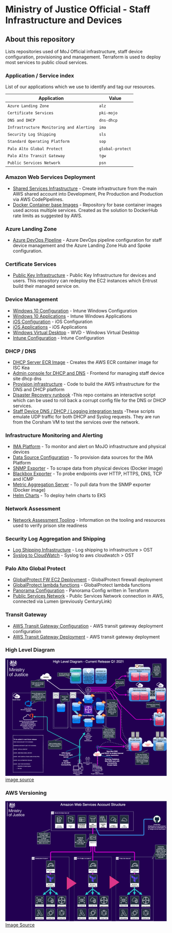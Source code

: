 # Ministry of Justice Official - Staff Infrastructure and Devices

## About this repository

Lists repositories used of MoJ Official infrastructure, staff device configuration, provisioning and management. Terraform is used to deploy most services to public cloud services.

### Application / Service index

List of our applications which we use to identify and tag our resources.

| Application           | Value                                                     |
| --------------- | --------------------------------------------------------- |
| `Azure Landing Zone` | `alz`                                               |
| `Certificate Services`   | `pki-mojo`                                        |
| `DNS and DHCP` | `dns-dhcp`                                         |
| `Infrastructure Monitoring and Alerting`         | `ima` |
| `Security Log Shipping`         | `sls` |
| `Standard Operating Platform`         | `sop` |
| `Palo Alto Global Protect`         | `global-protect` |
| `Palo Alto Transit Gateway`         | `tgw` |
| `Public Services Network`         | `psn` |

### Amazon Web Services Deployment

- [Shared Services Infrastructure](https://github.com/ministryofjustice/staff-device-shared-services-infrastructure) - Create infrastructure from the main AWS shared account into Development, Pre Production and Production via AWS CodePipelines.
- [Docker Container base Images](https://github.com/ministryofjustice/staff-device-docker-base-images) - Repository for base container images used across multiple services. Created as the solution to DockerHub rate limits as suggested by AWS.

### Azure Landing Zone

- [Azure DevOps Pipeline](https://github.com/ministryofjustice/staff-infrastructure-azure-landing-zone) - Azure DevOps pipeline configuration for staff device management and the Azure Landing Zone Hub and Spoke configuration.

### Certificate Services

- [Public Key Infrastructure](https://github.com/ministryofjustice/staff-infrastructure-certificate-services) - Public Key Infrastructure for devices and users. This repository can redeploy the EC2 instances which Entrust build their managed service on.

### Device Management

- [Windows 10 Configuration](https://github.com/ministryofjustice/staff-device-management-windows10-configuration) - Intune Windows Configuration
- [Windows 10 Applications](https://github.com/ministryofjuestice/staff-device-management-windows10-apps) - Intune Windows Applications
- [iOS Configuration](https://github.com/ministryofjustice/staff-device-management-ios-configuration) - iOS Configuration
- [iOS Applications](https://github.com/ministryofjustice/staff-device-management-ios-apps) - iOS Applications
- [Windows Virtual Desktop](https://github.com/ministryofjustice/staff-device-management-virtualdesktop) - WVD - Windows Virtual Desktop
- [Intune Configuration](https://github.com/ministryofjustice/moj-official-intune) - Intune Configuration

### DHCP / DNS

- [DHCP Server ECR Image](https://github.com/ministryofjustice/staff-device-dhcp-server) - Creates the AWS ECR container image for ISC Kea
- [Admin console for DHCP and DNS](https://github.com/ministryofjustice/staff-device-dns-dhcp-admin) - Frontend for managing staff device site dhcp dns
- [Provision infrastructure](https://github.com/ministryofjustice/staff-device-dns-dhcp-infrastructure) - Code to build the AWS infrastructure for the DNS and DHCP platform
- [Disaster Recovery runbook](https://github.com/ministryofjustice/staff-device-dns-dhcp-disaster-recovery) -This repo contains an interactive script which can be used to roll back a corrupt config file for the DNS or DHCP services.
- [Staff Device DNS / DHCP / Logging integration tests](ministryofjustice/staff-device-logging-dns-dhcp-integration-tests) -These scripts emulate UDP traffic for both DHCP and Syslog requests. They are run from the Corsham VM to test the services over the network.

### Infrastructure Monitoring and Alerting

- [IMA Platform](https://github.com/ministryofjustice/staff-infrastructure-monitoring) - To monitor and alert on MoJO infrastructure and physical devices
- [Data Source Configuration](https://github.com/ministryofjustice/staff-infrastructure-monitoring-config) - To provision data sources for the IMA Platform
- [SNMP Exporter](https://github.com/ministryofjustice/staff-infrastructure-monitoring-snmpexporter) - To scrape data from physical devices (Docker image)
- [Blackbox Exporter](https://github.com/ministryofjustice/staff-infrastructure-monitoring-blackbox-exporter) - To probe endpoints over HTTP, HTTPS, DNS, TCP and ICMP
- [Metric Aggregation Server](https://github.com/ministryofjustice/staff-infrastructure-metric-aggregation-server) - To pull data from the SNMP exporter (Docker image)
- [Helm Charts](https://github.com/ministryofjustice/staff-infrastructure-monitoring-deployments) - To deploy helm charts to EKS


### Network Assessment

- [Network Assessment Tooling](https://github.com/ministryofjustice) - Information on the tooling and resources used to verify prison site readiness

### Security Log Aggregation and Shipping

- [Log Shipping Infrastructure](https://github.com/ministryofjustice/staff-device-logging-infrastructure) - Log shipping to infrastructure > OST
- [Syslog to CloudWatch](https://github.com/ministryofjustice/staff-device-logging-syslog-to-cloudwatch) - Syslog to aws cloudwatch > OST

### Palo Alto Global Protect

- [GlobalProtect FW EC2 Deployment](https://github.com/ministryofjustice/deployment-GlobalProtect) - GlobalProtect firewall deployment
- [GlobalProtect lambda functions](https://github.com/ministryofjustice/terraform-aws-step_function_globalprotect) - GlobalProtect lambda functions
- [Panorama Configuration](https://github.com/ministryofjustice/terraform-panorama-config) - Panorama Config written in Terraform
- [Public Services Network](https://github.com/ministryofjustice/deployment-PSN) - Public Services Network connection in AWS, connected via Lumen (previously CenturyLink)

### Transit Gateway

- [AWS Transit Gateway Configuration](https://github.com/ministryofjustice/terraform-aws-tgw) - AWS transit gateway deployment configuration
- [AWS Transit Gateway Deployment](https://github.com/ministryofjustice/deployment-tgw) - AWS transit gateway deployment

### High Level Diagram

![High Level Diagram](diagrams/hld.png)
[image source](diagrams/hld-diagrams.drawio)

### AWS Versioning

![AWS Environments](diagrams/hld-aws-env.png)
[Image Source](diagrams/hld-diagrams.drawio)

